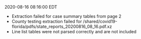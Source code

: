 2020-08-16 08:16:00 EDT


- Extraction failed for case summary tables from page 2
- County testing extraction failed for /shared/covid19-florida/pdfs/state_reports_20200816_08_16.pdf.xz
- Line list tables were not parsed correctly and are not included
